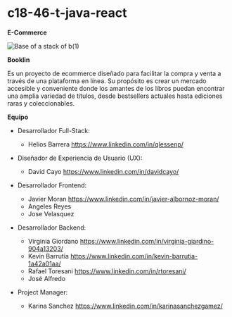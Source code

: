 ﻿# c18-46-t-java-react

﻿**E-Commerce**

![Base of a stack of b(1)](https://github.com/No-Country/c18-46-t-java-react/assets/169822154/9a6aea58-a737-4ad6-b2c8-5e8cf762299e)

**Booklin**

Es un proyecto de ecommerce diseñado para facilitar la compra y venta a través de una plataforma en línea. Su propósito es crear un mercado accesible y conveniente donde los amantes de los libros puedan encontrar una amplia variedad de títulos, desde bestsellers actuales hasta ediciones raras y coleccionables.

**Equipo**
  
  * Desarrollador Full-Stack: 
    - Helios Barrera https://www.linkedin.com/in/qlessenp/
  
  * Diseñador de Experiencia de Usuario (UX): 
    - David Cayo https://www.linkedin.com/in/davidcayo/ 
  
  * Desarrollador Frontend: 
    - Javier Moran https://www.linkedin.com/in/javier-albornoz-moran/
    - Angeles Reyes
    - Jose Velasquez
  
  * Desarrollador Backend:
    - Virginia Giordano https://www.linkedin.com/in/virginia-giardino-904a13203/ 
    - Kevin Barrutia https://www.linkedin.com/in/kevin-barrutia-1a42a01aa/
    - Rafael Toresani https://www.linkedin.com/in/rtoresani/
    - José Alfredo 
  
  * Project Manager:
    - Karina Sanchez https://www.linkedin.com/in/karinasanchezgamez/ 
